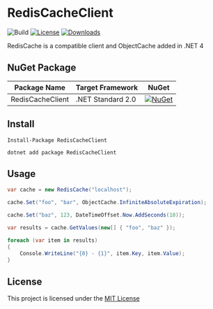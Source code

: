 # RedisCacheClient

![Build](https://github.com/shibayan/RedisCacheClient/workflows/Build/badge.svg)
[![License](https://img.shields.io/github/license/shibayan/RedisCacheClient)](https://github.com/shibayan/RedisCacheClient/blob/master/LICENSE)
[![Downloads](http://img.shields.io/nuget/dt/RedisCacheClient.svg?style=flat)](https://www.nuget.org/packages/RedisCacheClient/)

RedisCache is a compatible client and ObjectCache added in .NET 4

## NuGet Package

Package Name | Target Framework | NuGet
---|---|---
RedisCacheClient | .NET Standard 2.0 | [![NuGet](https://img.shields.io/nuget/v/RedisCacheClient)](https://www.nuget.org/packages/RedisCacheClient/)

## Install

```
Install-Package RedisCacheClient
```

```
dotnet add package RedisCacheClient
```

## Usage

```csharp
var cache = new RedisCache("localhost");

cache.Set("foo", "bar", ObjectCache.InfiniteAbsoluteExpiration);

cache.Set("baz", 123, DateTimeOffset.Now.AddSeconds(10));

var results = cache.GetValues(new[] { "foo", "baz" });

foreach (var item in results)
{
    Console.WriteLine("{0} - {1}", item.Key, item.Value);
}
```

## License

This project is licensed under the [MIT License](https://github.com/shibayan/RedisCacheClient/blob/master/LICENSE)
